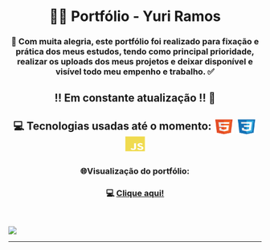 
 <h1 align="center"> 👨‍💻 Portfólio - Yuri Ramos </h1>
<h3 align="center"> 🚀 Com muita alegria, este portfólio foi realizado para fixação e prática dos meus estudos, tendo como principal prioridade, realizar os uploads dos meus projetos e deixar disponível e visível todo meu empenho e trabalho.  ✅ </h3>

<h2 align = "center"> <b> ‼️ Em constante atualização ‼️ 🚀</b> </h2>

<h2 align ="center"> 💻 Tecnologias usadas até o momento: </h2: <br> 
<img align="center" height="30" width="40" src="https://raw.githubusercontent.com/devicons/devicon/master/icons/html5/html5-original.svg">
<img align="center" height="30" width="40" src="https://raw.githubusercontent.com/devicons/devicon/master/icons/css3/css3-original.svg">
<img align="center" height="30" width="40" src="https://raw.githubusercontent.com/devicons/devicon/master/icons/javascript/javascript-plain.svg">

 

## <h3 align ="center"> 🌐Visualização do portfólio:
 <h3 align ="center"> 💻 <a href="https://yurigabrielr.github.io/portfolio/" target="_blank"> Clique aqui! </a> </h3> </br>
 
 
 
 <img align="center" height="auto" width="1000px" src="https://user-images.githubusercontent.com/94508908/200453368-e824e098-e105-4b97-8d20-68eda6a9b7b8.png"> </br>
 





---
         
          
        
